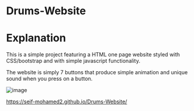 # Drums-Website

<h1> Explanation </h1>


This is a simple project featuring a HTML one page website styled with CSS/bootstrap and with simple javascript functionality. 

The website is simply 7 buttons that produce simple animation and unique sound when you press on a button. 


![image](https://user-images.githubusercontent.com/105813102/187565274-7c6ec044-acb0-431c-9ca3-7c40e3167dd1.png)


https://seif-mohamed2.github.io/Drums-Website/
